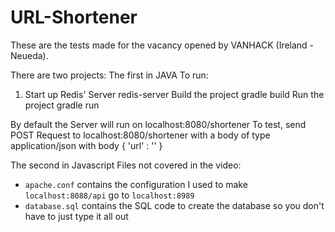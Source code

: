 # URL-Shortener
These are the tests made for the vacancy opened by VANHACK (Ireland - Neueda).

There are two projects:
The first in JAVA
To run:
1. Start up Redis' Server
redis-server
Build the project
gradle build
Run the project
gradle run

By default the Server will run on localhost:8080/shortener
To test, send POST Request to localhost:8080/shortener with a body of type application/json with body
{
  'url' : '<INSERT URL>'
}



The second in Javascript
Files not covered in the video:
* `apache.conf` contains the configuration I used to make `localhost:8088/api` go to `localhost:8989`
* `database.sql` contains the SQL code to create the database so you don't have to just type it all out
